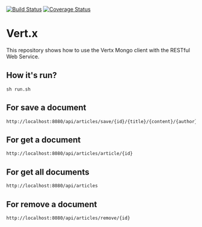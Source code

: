 [![Build Status](https://travis-ci.org/hakdogan/Vert.x.svg?branch=master)](https://travis-ci.org/hakdogan/Vert.x)
[![Coverage Status](https://coveralls.io/repos/github/hakdogan/Vert.x/badge.svg?branch=master)](https://coveralls.io/github/hakdogan/Vert.x?branch=master)

# Vert.x
This repository shows how to use the Vertx Mongo client with the RESTful Web Service.

## How it's run?
```
sh run.sh
```

## For save a document
```
http://localhost:8080/api/articles/save/{id}/{title}/{content}/{author}
```

## For get a document
```
http://localhost:8080/api/articles/article/{id}
```

## For get all documents
```
http://localhost:8080/api/articles
```

## For remove a document
```
http://localhost:8080/api/articles/remove/{id}
```